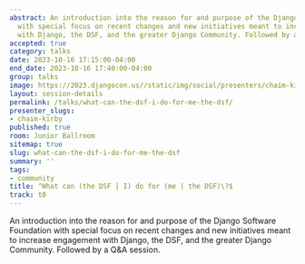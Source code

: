 ```yaml
---
abstract: An introduction into the reason for and purpose of the Django Software Foundation
  with special focus on recent changes and new initiatives meant to increase engagement
  with Django, the DSF, and the greater Django Community. Followed by a Q&A session.
accepted: true
category: talks
date: 2023-10-16 17:15:00-04:00
end_date: 2023-10-16 17:40:00-04:00
group: talks
image: https://2023.djangocon.us//static/img/social/presenters/chaim-kirby.png
layout: session-details
permalink: /talks/what-can-the-dsf-i-do-for-me-the-dsf/
presenter_slugs:
- chaim-kirby
published: true
room: Junior Ballroom
sitemap: true
slug: what-can-the-dsf-i-do-for-me-the-dsf
summary: ''
tags:
- community
title: ^What can (the DSF | I) do for (me | the DSF)\?$
track: t0
---
```


An introduction into the reason for and purpose of the Django Software Foundation with special focus on recent changes and new initiatives meant to increase engagement with Django, the DSF, and the greater Django Community. Followed by a Q&A session.
